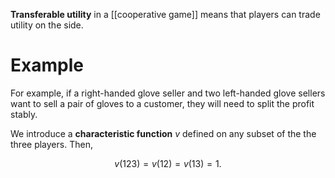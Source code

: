 **Transferable utility** in a [[cooperative game]] means that players can trade utility on the side. 

# Example

For example, if a right-handed glove seller and two left-handed glove sellers want to sell a pair of gloves to a customer, they will need to split the profit stably. 

We introduce a **characteristic function** $v$ defined on any subset of the the three players. Then,

$$
v(123) = v(12) = v(13) = 1.
$$